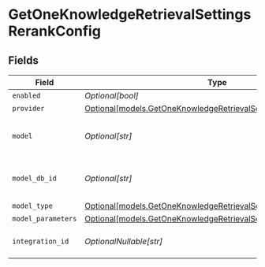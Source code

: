 # GetOneKnowledgeRetrievalSettingsRerankConfig


## Fields

| Field                                                                                                                            | Type                                                                                                                             | Required                                                                                                                         | Description                                                                                                                      |
| -------------------------------------------------------------------------------------------------------------------------------- | -------------------------------------------------------------------------------------------------------------------------------- | -------------------------------------------------------------------------------------------------------------------------------- | -------------------------------------------------------------------------------------------------------------------------------- |
| `enabled`                                                                                                                        | *Optional[bool]*                                                                                                                 | :heavy_minus_sign:                                                                                                               | N/A                                                                                                                              |
| `provider`                                                                                                                       | [Optional[models.GetOneKnowledgeRetrievalSettingsProvider]](../models/getoneknowledgeretrievalsettingsprovider.md)               | :heavy_minus_sign:                                                                                                               | N/A                                                                                                                              |
| `model`                                                                                                                          | *Optional[str]*                                                                                                                  | :heavy_minus_sign:                                                                                                               | The name of the model to use                                                                                                     |
| `model_db_id`                                                                                                                    | *Optional[str]*                                                                                                                  | :heavy_minus_sign:                                                                                                               | The ID of the model in the database                                                                                              |
| `model_type`                                                                                                                     | [Optional[models.GetOneKnowledgeRetrievalSettingsModelType]](../models/getoneknowledgeretrievalsettingsmodeltype.md)             | :heavy_minus_sign:                                                                                                               | N/A                                                                                                                              |
| `model_parameters`                                                                                                               | [Optional[models.GetOneKnowledgeRetrievalSettingsModelParameters]](../models/getoneknowledgeretrievalsettingsmodelparameters.md) | :heavy_minus_sign:                                                                                                               | N/A                                                                                                                              |
| `integration_id`                                                                                                                 | *OptionalNullable[str]*                                                                                                          | :heavy_minus_sign:                                                                                                               | The id of the resource                                                                                                           |